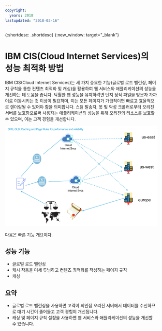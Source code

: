 ```yaml
---
copyright:
  years: 2018
lastupdated: "2018-03-16"
---
```


{:shortdesc: .shortdesc}
{:new_window: target="_blank"}

# IBM CIS(Cloud Internet Services)의 성능 최적화 방법

IBM CIS(Cloud Internet Services)는 세 가지 중요한 기능(글로벌 로드 밸런싱, 페이지 규칙을 통한 컨텐츠 최적화 및 캐싱)을 활용하여 웹 서비스와 애플리케이션의 성능을 개선하는 데 도움을 줍니다. 탁월한 웹 성능을 유지하려면 단지 정적 파일을 방문자 가까이로 이동시키는 것 이상이 필요하며, 이는 모든 페이지가 가급적이면 빠르고 효율적으로 렌더링될 수 있어야 함을 의미합니다. 스팸 발송자, 봇 및 악성 크롤러로부터 오리진 서버를 보호함으로써 사용자는 애플리케이션의 성능을 위해 오리진의 리소스를 보호할 수 있으며, 이는 고객 경험을 개선합니다. 

![performance-graphic.png](images/performance-graphic.png)

다음은 빠른 기능 개요이다.

## 성능 기능

 * 글로벌 로드 밸런싱 
 * 캐시 작동을 미세 튜닝하고 컨텐츠 최적화를 작성하는 페이지 규칙
 * 캐싱

## 요약

 * 글로벌 로드 밸런싱을 사용하면 고객이 최인접 오리진 서버에서 데이터를 수신하므로 대기 시간이 줄어들고 고객 경험이 개선됩니다. 
 * 캐싱 및 페이지 규칙 설정을 사용하면 웹 서비스와 애플리케이션의 성능을 개선할 수 있습니다. 
